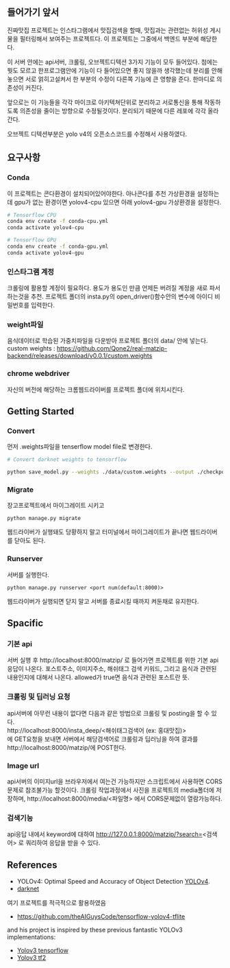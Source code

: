 ## 들어가기 앞서
진짜맛집 프로젝트는 인스타그램에서 맛집검색을 할때, 
맛집과는 관련없는 허위성 게시물을 필터링해서 보여주는 프로젝트다.
이 프로젝트는 그중에서 백엔드 부분에 해당한다.

이 서버 안에는 api서버, 크롤링, 오브젝트디텍션 3가지 기능이 모두 들어있다.
첨에는 뭣도 모르고 한프로그램안에 기능이 다 들어있으면 좋지 않을까 생각했는데
분리를 안해놓으면 서로 얽히고설켜서 한 부분의 수정이 다른쪽 기능에 큰 영향을 준다.
한마디로 의존성이 커진다.

앞으로는 이 기능들을 각각 마이크로 아키텍쳐단위로 분리하고
서로통신을 통해 작동하도록 의존성을 줄이는 방향으로 수정될것이다.
분리되기 때문에 다른 레포에 각각 올라간다.

오브젝트 디텍션부분은 yolo v4의 오픈소스코드를 수정해서 사용하였다.

## 요구사항

### Conda
이 프로젝트는 콘다환경이 설치되어있어야한다. 아나콘다를 추천
가상환경을 설정하는데
gpu가 없는 환경이면 yolov4-cpu
있으면 아래 yolov4-gpu 가상환경을 설정한다.

```bash
# Tensorflow CPU
conda env create -f conda-cpu.yml
conda activate yolov4-cpu

# Tensorflow GPU
conda env create -f conda-gpu.yml
conda activate yolov4-gpu
```

### 인스타그램 계정
크롤링에 활용할 계정이 필요하다.
용도가 용도인 만큼 언제든 버려질 계정을 새로 파서 하는것을 추천.
프로젝트 폴더의 insta.py의 open_driver()함수안의 변수에 아이디 비밀번호를 입력한다.

### weight파일
음식데이터로 학습된 가중치파일을 다운받아 프로젝트 폴더의
data/ 안에 넣는다.
custom weights : https://github.com/Qone2/real-matzip-backend/releases/download/v0.0.1/custom.weights

### chrome webdriver
자신의 버전에 해당하는 크롬웹드라이버를 프로젝트 폴더에 위치시킨다.

## Getting Started

### Convert
먼저 .weights파일을 tenserflow model file로 변경한다.

```bash
# Convert darknet weights to tensorflow

python save_model.py --weights ./data/custom.weights --output ./checkpoints/custom-416 --input_size 416 --model yolov4 

```

### Migrate
장고프로젝트에서 마이그레이트 시키고
```
python manage.py migrate
```
웹드라이버가 실행돼도 당황하지 말고 터미널에서 마이그레이트가 끝나면 웹드라이버를 닫아도 된다.

### Runserver
서버를 실행한다.
```
python manage.py runserver <port num(default:8000)>
```
웹드라이버가 실행되면 닫지 말고 서버를 종료시킬 때까지 켜둔채로 유지한다.

## Spacific
### 기본 api
서버 실행 후
http://localhost:8000/matzip/
로 들어가면 프로젝트를 위한 기본 api 응답이 나온다.
포스트주소, 이미지주소, 해쉬태그 검색 키워드, 그리고 음식과 관련된 내용인지에 대해서 나온다. allowed가 true면 음식과 관련된 포스트란 뜻.

### 크롤링 및 딥러닝 요청
api서버에 아무런 내용이 없다면 다음과 같은 방법으로 크롤링 및 posting을 할 수 있다.  
http://localhost:8000/insta_deep/<해쉬태그검색어 (ex: 홍대맛집)>  
에 GET요청을 보내면 서버에서 해당검색어로 크롤링과 딥러닝을 하여 결과를 http://localhost:8000/matzip/에 POST한다.

### Image url
api서버의 이미지url을 브라우저에서 여는건 가능하지만 스크립트에서 사용하면 CORS문제로 참조불가능 할것이다. 크롤링 작업과정에서 사진을 프로젝트의 media폴더에 저장하며, 
http://localhost:8000/media/<파일명> 에서 CORS문제없이 열람가능하다.

### 검색기능
api응답 내에서 keyword에 대하여 http://127.0.0.1:8000/matzip/?search=<검색어>
로 쿼리하여 응답을 받을 수 있다.




## References

  * YOLOv4: Optimal Speed and Accuracy of Object Detection [YOLOv4](https://arxiv.org/abs/2004.10934).
  * [darknet](https://github.com/AlexeyAB/darknet)
  
  여기 프로젝트를 적극적으로 활용하였음
  * https://github.com/theAIGuysCode/tensorflow-yolov4-tflite

   and his project is inspired by these previous fantastic YOLOv3 implementations:
  * [Yolov3 tensorflow](https://github.com/YunYang1994/tensorflow-yolov3)
  * [Yolov3 tf2](https://github.com/zzh8829/yolov3-tf2)